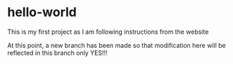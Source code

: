 # hello-world
This is my first project as I am following instructions from the website

At this point, a new branch has been made so that modification here will be reflected in this branch only
YES!!!
